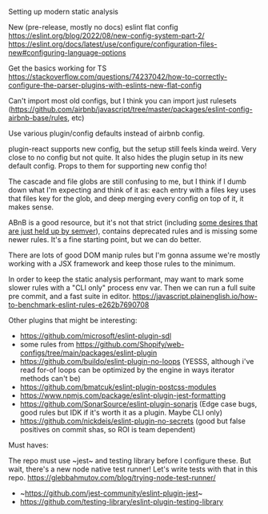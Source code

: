 Setting up modern static analysis

New (pre-release, mostly no docs) eslint flat config
https://eslint.org/blog/2022/08/new-config-system-part-2/
https://eslint.org/docs/latest/use/configure/configuration-files-new#configuring-language-options

Get the basics working for TS
https://stackoverflow.com/questions/74237042/how-to-correctly-configure-the-parser-plugins-with-eslints-new-flat-config

Can't import most old configs, but I think you can import just rulesets
(https://github.com/airbnb/javascript/tree/master/packages/eslint-config-airbnb-base/rules,
etc)

Use various plugin/config defaults instead of airbnb config.

plugin-react supports new config, but the setup still feels kinda weird. Very
close to no config but not quite. It also hides the plugin setup in its new
default config. Props to them for supporting new config tho!

The cascade and file globs are still confusing to me, but I think if I dumb down
what I'm expecting and think of it as: each entry with a files key uses that
files key for the glob, and deep merging every config on top of it, it makes
sense.

ABnB is a good resource, but it's not that strict (including
[some desires that are just held up by semver](https://github.com/airbnb/javascript/blob/5c01a1094986c4dd50a6ee4d9f7617abdfabb58a/packages/eslint-config-airbnb/rules/react-a11y.js#L258)),
contains deprecated rules and is missing some newer rules. It's a fine starting
point, but we can do better.

There are lots of good DOM manip rules but I'm gonna assume we're mostly working
with a JSX framework and keep those rules to the minimum.

In order to keep the static analysis performant, may want to mark some slower
rules with a "CLI only" process env var. Then we can run a full suite pre
commit, and a fast suite in editor.
https://javascript.plainenglish.io/how-to-benchmark-eslint-rules-e262b7690708

Other plugins that might be interesting:

- https://github.com/microsoft/eslint-plugin-sdl
- some rules from https://github.com/Shopify/web-configs/tree/main/packages/eslint-plugin
- https://github.com/buildo/eslint-plugin-no-loops (YESSS, although i've read for-of loops can be optimized by the engine in ways iterator methods can't be)
- https://github.com/bmatcuk/eslint-plugin-postcss-modules
- https://www.npmjs.com/package/eslint-plugin-jest-formatting
- https://github.com/SonarSource/eslint-plugin-sonarjs (Edge case bugs, good rules but IDK if it's worth it as a plugin. Maybe CLI only)
- https://github.com/nickdeis/eslint-plugin-no-secrets (good but false positives on commit shas, so ROI is team dependent)

Must haves:

The repo must use ~jest~ and testing library before I configure these. But wait, there's a new node native test runner! Let's write tests with that in this repo.
https://glebbahmutov.com/blog/trying-node-test-runner/

- ~https://github.com/jest-community/eslint-plugin-jest~
- https://github.com/testing-library/eslint-plugin-testing-library
